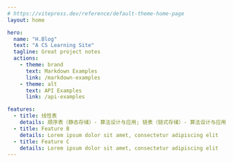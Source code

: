 ```yaml
---
# https://vitepress.dev/reference/default-theme-home-page
layout: home

hero:
  name: "H.Blog"
  text: "A CS Learning Site"
  tagline: Great project notes
  actions:
    - theme: brand
      text: Markdown Examples
      link: /markdown-examples
    - theme: alt
      text: API Examples
      link: /api-examples

features:
  - title: 线性表
    details: 顺序表（静态存储）- 算法设计与应用; 链表（链式存储）- 算法设计与应用
  - title: Feature B
    details: Lorem ipsum dolor sit amet, consectetur adipiscing elit
  - title: Feature C
    details: Lorem ipsum dolor sit amet, consectetur adipiscing elit
---
```



